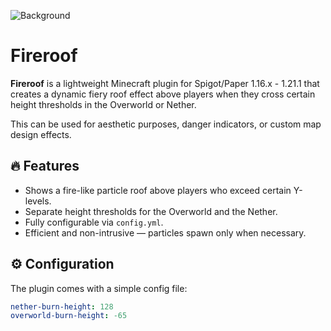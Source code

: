 ![Background](https://cdn.modrinth.com/data/OGyhE5QZ/images/2ca2f294e1a7a475fb1c59be9fc8ea6cdb9d25d3.png)

# Fireroof

**Fireroof** is a lightweight Minecraft plugin for Spigot/Paper 1.16.x - 1.21.1 that creates a dynamic fiery roof effect above players when they cross certain height thresholds in the Overworld or Nether.

This can be used for aesthetic purposes, danger indicators, or custom map design effects.

## 🔥 Features

- Shows a fire-like particle roof above players who exceed certain Y-levels.
- Separate height thresholds for the Overworld and the Nether.
- Fully configurable via `config.yml`.
- Efficient and non-intrusive — particles spawn only when necessary.

## ⚙️ Configuration

The plugin comes with a simple config file:

```yaml
nether-burn-height: 128
overworld-burn-height: -65
